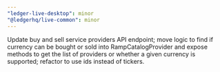 ```yaml
---
"ledger-live-desktop": minor
"@ledgerhq/live-common": minor
---
```


Update buy and sell service providers API endpoint; move logic to find if currency can be bought or sold into RampCatalogProvider and expose methods to get the list of providers or whether a given currency is supported; refactor to use ids instead of tickers.
